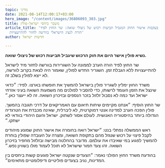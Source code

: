 ```yaml
---
topic: מדיני
date: 2021-08-14T12:00:17+03:00
hero_image: "/content/images/36806093_303.jpg"
title: משבר ביחסי ישראל-פולין
article_title: 'בעקבות אישור החוק המגביל תביעות רכוש של ניצולי שואה: שר החוץ לפיד
  הורה לנציג הישראלי בוורשה לחזור להתייעצויות'
author: חדשות ישראל

---
```

**נשיא פולין אישר היום את חוק הרכוש שיגביל תביעות רכוש של ניצולי שואה.**

שר החוץ לפיד הורה הערב לממונה על השגרירות בוורשה לחזור מיד לישראל להתייעצויות ללא הגבלת זמן. השגריר החדש לפולין, שאמור היה לצאת בקרוב לוורשה, לא ייצא לפולין בשלב זה.

משרד החוץ ימליץ לשגריר פולין בישראל להמשיך את חופשתו בארצו. לפיד: ״כדאי שינצל את הזמן העומד לרשותו, כדי להסביר לפולנים מה משמעות השואה בעיני אזרחי ישראל ועד כמה לא נסבול זלזול בזכר הנספים ובזיכרון השואה. זה לא ייעצר כאן.״

שר החוץ הוסיף: ״אנחנו מקיימים שיחות תיאום עם האמריקאים על דרכי תגובה בהמשך. פולין הפכה הערב למדינה אנטי דמוקרטית, לא ליברלית, שאינה מכבדת את הטרגדיה הגדולה ביותר בהיסטוריה האנושית. לעולם אסור לשתוק. ישראל והעם היהודי בוודאי לא ישתקו.״

ראש הממשלה נפתלי בנט: ״ישראל רואה בחומרה את אישור החוק שמונע מיהודים לקבל פיצוי על רכוש שנגזל מהם בתקופת השואה, ומצרה על העובדה שפולין בוחרת להמשיך לפגוע במי שאיבדו את עולמם. מדובר בהחלטה מבישה ובזלזול מחפיר בזיכרון השואה. זהו צעד חמור שישראל לא תוכל לעמוד מולו בשוויון נפש.״

בהודעת משרד החוץ הפולני נאמר: ״הצעדים שנקטה ישראל פוגעים קשות ביחסים בין המדינות, נגיב בצעדים פוליטיים ודיפלומטיים מתאימים״.